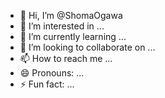 - 👋 Hi, I’m @ShomaOgawa
- 👀 I’m interested in ...
- 🌱 I’m currently learning ...
- 💞️ I’m looking to collaborate on ...
- 📫 How to reach me ...
- 😄 Pronouns: ...
- ⚡ Fun fact: ...

<!---
ShomaOgawa/ShomaOgawa is a ✨ special ✨ repository because its `README.md` (this file) appears on your GitHub profile.
You can click the Preview link to take a look at your changes.
--->
